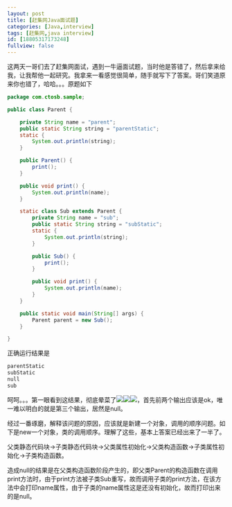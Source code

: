 ```yaml
---
layout: post
title: [赶集网Java面试题]
categories: [Java,interview]
tags: [赶集网,java interview]
id: [18805317173248]
fullview: false
---
```


这两天一哥们去了赶集网面试，遇到一牛逼面试题，当时他是答错了，然后拿来给我，让我帮他一起研究。我拿来一看感觉很简单，随手就写下了答案。哥们笑道原来你也错了，哈哈。。。原题如下

```java
package com.ctosb.sample;

public class Parent {

	private String name = "parent";
	public static String string = "parentStatic";
	static {
		System.out.println(string);
	}

	public Parent() {
		print();
	}

	public void print() {
		System.out.println(name);
	}

	static class Sub extends Parent {
		private String name = "sub";
		public static String string = "subStatic";
		static {
			System.out.println(string);
		}

		public Sub() {
			print();
		}

		public void print() {
			System.out.println(name);
		}
	}

	public static void main(String[] args) {
		Parent parent = new Sub();
	}

}
```

正确运行结果是

```bash
parentStatic
subStatic
null
sub
```

呵呵。。。第一眼看到这结果，彻底晕菜了![](http://img.baidu.com/hi/jx2/j_0025.gif)![](http://img.baidu.com/hi/jx2/j_0025.gif)![](http://img.baidu.com/hi/jx2/j_0025.gif)，首先前两个输出应该是ok，唯一难以明白的就是第三个输出，居然是null。

经过一番琢磨，解释该问题的原因，应该就是新建一个对象，调用的顺序问题。如下是new一个对象，类的调用顺序。理解了这些，基本上答案已经出来了一半了。

父类静态代码块->子类静态代码块->父类属性初始化->父类构造函数->子类属性初始化->子类构造函数。

造成null的结果是在父类构造函数阶段产生的，即父类Parent的构造函数在调用print方法时，由于print方法被子类Sub重写，故而调用子类的print方法，在该方法中会打印name属性，由于子类的name属性这是还没有初始化，故而打印出来的是null。


